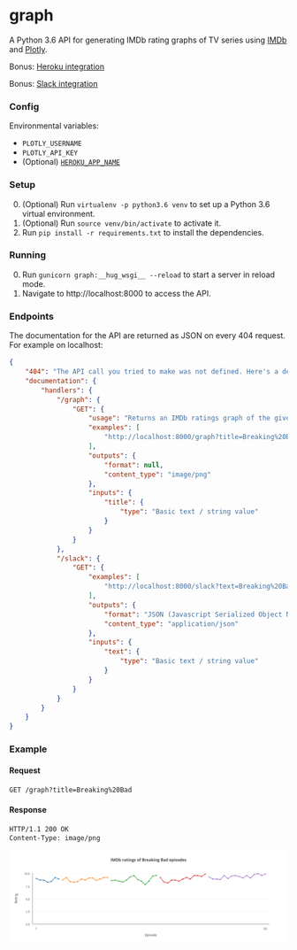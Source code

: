 # graph
A Python 3.6 API for generating IMDb rating graphs of TV series using [IMDb](http://www.imdb.com) and [Plotly](https://plot.ly).

Bonus: [Heroku integration](https://devcenter.heroku.com/articles/getting-started-with-python#introduction)

Bonus: [Slack integration](https://api.slack.com/custom-integrations/outgoing-webhooks)

### Config

Environmental variables:
- `PLOTLY_USERNAME`
- `PLOTLY_API_KEY`
- (Optional) [`HEROKU_APP_NAME`](https://devcenter.heroku.com/articles/dyno-metadata#usage)

### Setup

0. (Optional) Run `virtualenv -p python3.6 venv` to set up a Python 3.6 virtual environment.
0. (Optional) Run `source venv/bin/activate` to activate it.
0. Run `pip install -r requirements.txt` to install the dependencies.

### Running
0. Run `gunicorn graph:__hug_wsgi__ --reload` to start a server in reload mode.
0. Navigate to http://localhost:8000 to access the API.

### Endpoints

The documentation for the API are returned as JSON on every 404 request. For example on localhost:

```json
{
    "404": "The API call you tried to make was not defined. Here's a definition of the API to help you get going :)",
    "documentation": {
        "handlers": {
            "/graph": {
                "GET": {
                    "usage": "Returns an IMDb ratings graph of the given TV series",
                    "examples": [
                        "http://localhost:8000/graph?title=Breaking%20Bad"
                    ],
                    "outputs": {
                        "format": null,
                        "content_type": "image/png"
                    },
                    "inputs": {
                        "title": {
                            "type": "Basic text / string value"
                        }
                    }
                }
            },
            "/slack": {
                "GET": {
                    "examples": [
                        "http://localhost:8000/slack?text=Breaking%20Bad"
                    ],
                    "outputs": {
                        "format": "JSON (Javascript Serialized Object Notation)",
                        "content_type": "application/json"
                    },
                    "inputs": {
                        "text": {
                            "type": "Basic text / string value"
                        }
                    }
                }
            }
        }
    }
}
```

### Example

#### Request
```text
GET /graph?title=Breaking%20Bad
```

#### Response
```text
HTTP/1.1 200 OK
Content-Type: image/png
```

![Graph](graph.png)
